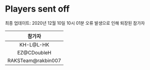 # Players sent off
최종 업데이트: 2020년 12월 10일 10시 01분
오류 발생으로 인해 퇴장된 참가자




| 참가자 |
|:---:|
| KH-L@L-HK |
| EZ@CDoubleH |
| RAKSTeam@rakbin007 |